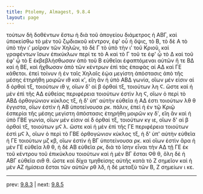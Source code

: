 ```yaml
---
title: Ptolemy, Almagest, 9.8.4
layout: page
---
```


τούτων δὴ δοθέντων ἔστω ἡ διὰ τοῦ ἀπογείου διάμετρος ἡ ΑΒΓ, καὶ ὑποκείσθω τὸ μὲν τοῦ ζῳδιακοῦ κέντρον, ἐφ' οὗ ἡ ὄψις, τὸ Β, τὸ δὲ Α τὸ ὑπὸ τὴν ιʹ μοῖραν τῶν Χηλῶν, τὸ δὲ Γ τὸ ὑπὸ τὴν ιʹ τοῦ Κριοῦ, καὶ γραφέντων ἴσων ἐπικύκλων περί τε τὸ Α καὶ τὸ Γ τοῦ τε ἐφ' ᾧ τὸ Δ καὶ τοῦ ἐφ' ᾧ τὸ Ε ἐκβεβλήσθωσαν ἀπὸ τοῦ Β εὐθεῖαι ἐφαπτόμεναι αὐτῶν ἥ τε ΒΔ καὶ ἡ ΒΕ, καὶ ἤχθωσαν ἀπὸ τῶν κέντρων ἐπὶ τὰς ἐπαφὰς αἱ ΑΔ καὶ ΓΕ κάθετοι. ἐπεὶ τοίνυν ἡ ἐν ταῖς Χηλαῖς ἑῴα μεγίστη ἀπόστασις ἀπὸ τῆς μέσης ἐτηρήθη μοιρῶν ιθ καὶ κʹ, εἴη ἂν ἡ ὑπὸ ΑΒΔ γωνία, οἵων μέν εἰσιν αἱ δ ὀρθαὶ τξ, τοιούτων ιθ γ, οἵων δ' αἱ β ὀρθαὶ τξ, τοιούτων λη Ϛ. ὥστε καὶ ἡ μὲν ἐπὶ τῆς ΑΔ εὐθείας περιφέρεια τοιούτων ἐστὶν λη Ϛ, οἵων ὁ περὶ τὸ ΑΒΔ ὀρθογώνιον κύκλος τξ, ἡ δ' ὑπ' αὐτὴν εὐθεῖα ἡ ΑΔ ἐστι τοιούτων λθ θ ἔγγιστα, οἵων ἐστὶν ἡ ΑΒ ὑποτείνουσα ρκ. πάλιν, ἐπεὶ ἡ ἐν τῷ Κριῷ ἑσπερία τῆς μέσης μεγίστη ἀπόστασις ἐτηρήθη μοιρῶν κγ δʹ, εἴη ἂν καὶ ἡ ὑπὸ ΓΒΕ γωνία, οἵων μέν εἰσιν αἱ δ ὀρθαὶ τξ, τοιούτων κγ ιε, οἵων δ' αἱ β ὀρθαὶ τξ, τοιούτων μϚ λ. ὥστε καὶ ἡ μὲν ἐπὶ τῆς ΓΕ περιφέρεια τοιούτων ἐστὶ μϚ λ, οἵων ὁ περὶ τὸ ΓΒΕ ὀρθογώνιον κύκλος τξ, ἡ δ' ὑπ' αὐτὴν εὐθεῖα ἡ ΓΕ τοιούτων μζ κβ, οἵων ἐστὶν ἡ ΒΓ ὑποτείνουσα ρκ. καὶ οἵων ἐστὶν ἄρα ἡ μὲν ΓΕ εὐθεῖα λθ θ, ἡ δὲ ΑΒ εὐθεῖα ρκ, διὰ τὸ ἴσην εἶναι τὴν ΑΔ τῇ ΓΕ ἐκ τοῦ κέντρου τοῦ ἐπικύκλου τοιούτων καὶ ἡ μὲν ΒΓ ἔσται Ϙθ θ, ὅλη δὲ ἡ ΑΒΓ εὐθεῖα σιθ θ. ὥστε καὶ δίχα τμηθείσης αὐτῆς κατὰ τὸ Ζ σημεῖον καὶ ἡ μὲν ΑΖ ἡμίσεια ἔσται τῶν αὐτῶν ρθ λδ, ἡ δὲ μεταξὺ τῶν Β, Ζ σημείων ι κε. 

---

prev: [9.8.3](../9.8.3/) | next: [9.8.5](../9.8.5/)

